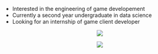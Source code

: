 - Interested in the engineering of game developement
- Currently a second year undergraduate in data science
- Looking for an internship of game client developer

<div align=center>
<p align="center">
    <img src="https://skillicons.dev/icons?i=cpp,cs,py,lua,md,latex,git" />
</p>
</div>

<div align=center>
<p align="center">
    <img src="https://skillicons.dev/icons?i=unreal,unity,godot,obsidian,vscode,visualstudio,anaconda" />
</p>
</div>

<!-- StatsCards
[![](https://github-readme-stats.vercel.app/api?username=WhythZ&show_icons=true&theme=tokyonight)](https://github.com/WhythZ)
-->

<!-- Badges
[![bilibili](https://img.shields.io/badge/Video-Bilibili-blue)](https://space.bilibili.com/25804487)

![](https://img.shields.io/badge/AA-aa-yellow) 
![](https://img.shields.io/badge/BB-bb-red) 
![](https://img.shields.io/badge/CC-cc-green)
-->

<!-- Emojis: https://gitmoji.dev/
🤖👀⚡😄📫💬🤔👯🔭🌱👋
-->


